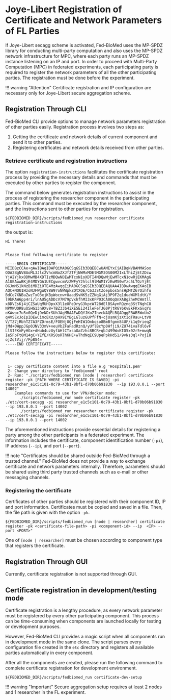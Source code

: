# Joye-Libert Registration of Certificate and Network Parameters of FL Parties

If Joye-Libert secagg scheme is activated, Fed-BioMed uses the MP-SPDZ library for conducting multi-party computation and also uses the MP-SPDZ network infrastructure for MPC, where each party runs an MP-SPDZ instance listening on an IP and port. In order to proceed with Multi-Party Computation (MPC) in federated experiments, each participating party is required to register the network parameters
of all the other participating parties. The registration must be done before the experiment.

!!! warning "Attention"
    Certificate registration and IP configuration are necessary only for Joye-Libert secure aggregation scheme.


## Registration Through CLI

Fed-BioMed CLI provide options to manage network parameters registration of other parties easily. Registration process
involves two steps as:

1. Getting the certificate and network details of current component and send it to other parties.
2. Registering certificates and network details received from other parties.

### Retrieve certificate and registration instructions

The option `registration-instructions` facilitates the certificate registration process by providing the necessary
details and commands that must be executed by other parties to register the component.

The command below generates registration instructions to assist in the process of registering the researcher
component in the participating parties. This command must be executed by the researcher component, and the instructions sent to other parties for registration.

```shell
${FEDBIOMED_DIR}/scripts/fedbiomed_run researcher certificate registration-instructions
```

the output is:

```
Hi There!


Please find following certificate to register

-----BEGIN CERTIFICATE-----
MIIDBzCCAe+gAwIBAgIDAPQiMA0GCSqGSIb3DQEBCwUAMEYxCjAIBgNVBAMMASox
ODA2BgNVBAoML3Jlc2VhcmNoZXJfZTFjNWMxMDEtMGM3OS00M2IxLThiZjEtZDcw
YjA2YjkxODMwMB4XDTIzMDQwNDEwMTcxN1oXDTI4MDQwMjEwMTcxN1owRjEKMAgG
A1UEAwwBKjE4MDYGA1UECgwvcmVzZWFyY2hlcl9lMWM1YzEwMS0wYzc5LTQzYjEt
OGJmMS1kNzBiMDZiOTE4MzAwggEiMA0GCSqGSIb3DQEBAQUAA4IBDwAwggEKAoIB
AQC+NQU1HzoNJFWguQY8W97oNWWpkZOtXQE/C63JStZoepbos5nsHpMTZ67Qihfu
BdCe7XNBaZwzTxO3xjKByWocnw+UaadSvNK5zZZNqGiAj3P9F2q1duaWXMldtK/Y
l9bRAW6pp4ri/lnAU5gADDcV7M79pVxhfhMI3xKFP03CA0OqQnXABgZheMCWmtll
x8DVEsKj4jCZSaUqMUHDpxX3l1eUPeDryG3kpcWT28dElBSAynRQznq3StTNghC8
NPMWUQR8uU5HG13n9Xv8+TBZ33b4iXE5Ei24IleFeTJG0PjtRGY6KvEkFKxGvqYs
oKAwpc7u5v0QeDjDeNDrSUhJAgMBAAEwDQYJKoZIhvcNAQELBQADggEBAB5WoUo2
q4VSExJoIpIDEwCimcEKz/pHX9IYBgLGluzGUPfFfN+cjUsmKjzXtIqTRau+LtVO
V/TZ7jRbhTZ7A3FZDrmsE/FOENjUQjFeHIW1Ombqso8BmBfgmn84UF/i1q9rieqZ
jMd+0WppJGp0JNV33mV+veuVbZFaFadRznQ/yUflBcYp0Hfji9/ZU74ivaTdl6vF
LlSIEKmPyHGx+dHub4uzUyfAHlCTxsaOaZzhc8BCR+qbJ499WvKIO5x02r5+mwqN
Ie5FpFt8M14gC+YEfE/KRSOsRlhKHE+wThdNqEC9UpePpkHdS1/9vNs3ql+PojI8
ojZqtVij//Fp8S4=
-----END CERTIFICATE-----

Please follow the instructions below to register this certificate:


 1- Copy certificate content into a file e.g 'Hospital1.pem'
 2- Change your directory to 'fedbiomed' root
 2- Run: "./scripts/fedbiomed_run [node | researcher] certificate register -pk [PATH WHERE CERTIFICATE IS SAVED] -pi researcher_e1c5c101-0c79-43b1-8bf1-d70b06b91830  --ip 193.0.0.1 --port 14002"
    Examples commands to use for VPN/docker mode:
      ./scripts/fedbiomed_run node certificate register -pk ./etc/cert-secagg -pi researcher_e1c5c101-0c79-43b1-8bf1-d70b06b91830 --ip 193.0.0.1 --port 14002
      ./scripts/fedbiomed_run researcher certificate register -pk ./etc/cert-secagg -pi researcher_e1c5c101-0c79-43b1-8bf1-d70b06b91830 --ip 193.0.0.1 --port 14002
```

The aforementioned instructions provide essential details for registering a party among the other participants in a
federated experiment. The information includes the certificate, component identification number (`-pi`), IP address
(`--ip`), and port (`--port`).


!!! note "Certificates should be shared outside Fed-BioMed through a trusted channel."
    Fed-BioMed does not provide a way to exchange certificate and network parameters internally. Therefore, parameters
    should be shared using third party trusted channels such as e-mail or other messaging channels.

### Registering the certificate

Certificates of other parties should be registered with their component ID, IP and port information. Certificates must
be copied and saved in a file. Then, the file path is given with the option `-pk`.

```shell
${FEDBIOMED_DIR}/scripts/fedbiomed_run [node | researcher] certificate register -pk <certificate-file-path> -pi <component-id> --ip  <IP> --port <PORT>"
```

One of `[node | researcher]` must be chosen according to component type that registers the certificate.

## Registration Through GUI

Currently, certificate registration is not supported through GUI.


## Certificate registration in development/testing mode

Certificate registration is a lengthy procedure, as every network parameter must be registered by every other
participating component. This process can be time-consuming when components are launched locally for
testing or development purposes.

However, Fed-BioMed CLI provides a magic script when all components run in development mode in the same clone. The script parses every configuration
file created in the `etc` directory and registers all available parties automatically in every component.

After all the components are created, please run the following command to complete certificate registration for development
environment.

```shell
${FEDBIOMED_DIR}/scripts/fedbiomed_run certificate-dev-setup
```

!!! warning "Important"
    Secure aggregation setup requires at least 2 nodes and 1 researcher in the FL experiment.
